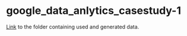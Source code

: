 # google_data_anlytics_casestudy-1

[Link](https://drive.google.com/drive/folders/1sUNx_En2L0SopbwewkvHh2qSK_cZ6r_a?usp=sharing) to the folder containing used and generated data.
